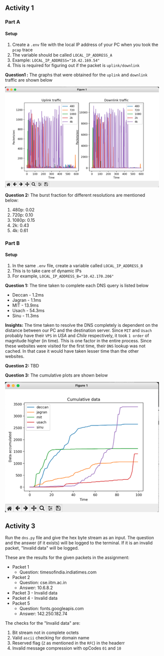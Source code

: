 ## Activity 1

### Part A

#### Setup

1. Create a `.env` file with the local IP address of your PC when you took the `pcap` trace
2. The variable should be called `LOCAL_IP_ADDRESS_A`
3. Example: `LOCAL_IP_ADDRESS="10.42.169.54"`
4. This is required for figuring out if the packet is `uplink/downlink`

**Question1 :** The graphs that were obtained for the `uplink` and `downlink` traffic are shown below

![1707664307708](image/README/1707664307708.png)

**Question 2:** The burst fraction for different resolutions are mentioned below:

1. 480p: 0.02
2. 720p: 0.10
3. 1080p: 0.15
4. 2k: 0.43
5. 4k: 0.61

### Part B

#### Setup

1. In the same `.env` file, create a variable called `LOCAL_IP_ADDRESS_B`
2. This is to take care of dynamic IPs
3. For example, `LOCAL_IP_ADDRESS_B="10.42.170.206"`

**Question 1:** The time taken to complete each DNS query is listed below

- Deccan - 1.2ms
- Jagran - 1.1ms
- MIT - 13.9ms
- Usach - 54.3ms
- Sinu - 11.3ms

**Insights:** The time taken to resolve the DNS completely is dependent on the distance between our PC and the destination server. Since `MIT` and `Usach` probably have their `VPS` in _USA_ and _Chile_ respectively, it took `1 order` of magnitude higher (in time). This is one factor in the entire process. Since these websites were visited for the first time, their `DNS` lookup was not cached. In that case it would have taken lesser time than the other websites.

**Question 2:** TBD

**Question 3:** The cumulative plots are shown below

![1707664322168](image/README/1707664322168.png)

## Activity 3

Run the `dns.py` file and give the hex byte stream as an input. The question and the answer (if it exists) will be logged to the terminal. If it is an invalid packet, "Invalid data" will be logged.

These are the results for the given packets in the assignment:

- Packet 1
  - Question: timesofindia.indiatimes.com
- Packet 2
  - Question: cse.iitm.ac.in
  - Answer: 10.6.8.2
- Packet 3 - Invalid data
- Packet 4 - Invalid data
- Packet 5
  - Question: fonts.googleapis.com
  - Answer: 142.250.182.74

The checks for the "Invalid data" are:

1. Bit stream not in complete octets
2. Valid `ascii` checking for domain name
3. Reserved flag (`Z` as mentioned in the `RFC`) in the headerr
4. Invalid message compression with opCodes `01` and `10`
